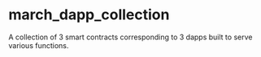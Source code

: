 # march_dapp_collection
A collection of 3 smart contracts corresponding to 3 dapps built to serve various functions.
